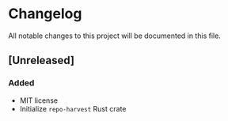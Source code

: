 # Changelog
All notable changes to this project will be documented in this file.

## [Unreleased]
### Added
- MIT license
- Initialize `repo-harvest` Rust crate

